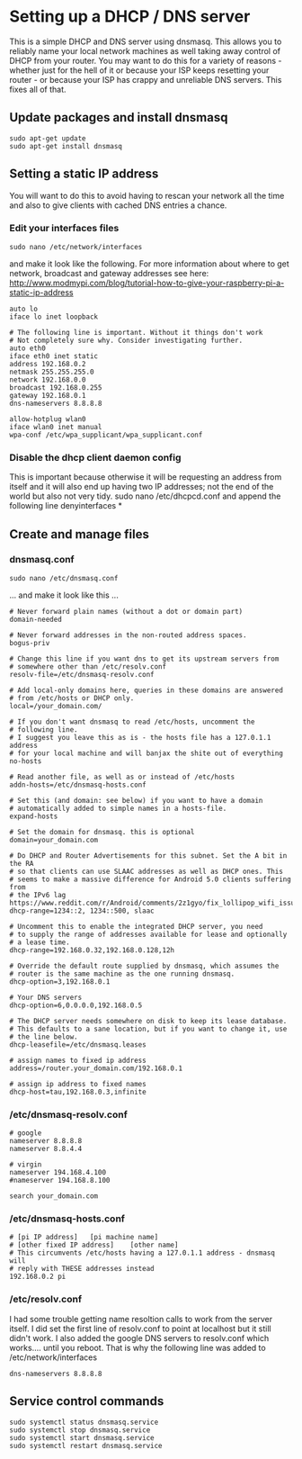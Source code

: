 # Setting up a DHCP / DNS server
This is a simple DHCP and DNS server using dnsmasq. This allows you to reliably name your
local network machines as well taking away control of DHCP from your router. You may want 
to do this for a variety of reasons - whether just for the hell of it or because your ISP 
keeps resetting your router - or because your ISP has crappy and unreliable DNS servers. 
This fixes all of that.

## Update packages and install dnsmasq
    sudo apt-get update
    sudo apt-get install dnsmasq

## Setting a static IP address
You will want to do this to avoid having to rescan your network all the time and also
to give clients with cached DNS entries a chance.

### Edit your interfaces files
    sudo nano /etc/network/interfaces
and make it look like the following. For more information about where to get network,
broadcast and gateway addresses see here: http://www.modmypi.com/blog/tutorial-how-to-give-your-raspberry-pi-a-static-ip-address
```
auto lo
iface lo inet loopback

# The following line is important. Without it things don't work
# Not completely sure why. Consider investigating further.
auto eth0
iface eth0 inet static
address 192.168.0.2
netmask 255.255.255.0
network 192.168.0.0
broadcast 192.168.0.255
gateway 192.168.0.1
dns-nameservers 8.8.8.8

allow-hotplug wlan0
iface wlan0 inet manual
wpa-conf /etc/wpa_supplicant/wpa_supplicant.conf
```

### Disable the dhcp client daemon config
This is important because otherwise it will be requesting an address from itself
and it will also end up having two IP addresses; not the end of the world but also
not very tidy.
    sudo nano /etc/dhcpcd.conf 
and append the following line
    denyinterfaces *
    
    
## Create and manage files
### dnsmasq.conf
```
sudo nano /etc/dnsmasq.conf
```
... and make it look like this ...
```
# Never forward plain names (without a dot or domain part)
domain-needed

# Never forward addresses in the non-routed address spaces.
bogus-priv

# Change this line if you want dns to get its upstream servers from
# somewhere other than /etc/resolv.conf
resolv-file=/etc/dnsmasq-resolv.conf

# Add local-only domains here, queries in these domains are answered
# from /etc/hosts or DHCP only.
local=/your_domain.com/

# If you don't want dnsmasq to read /etc/hosts, uncomment the
# following line.
# I suggest you leave this as is - the hosts file has a 127.0.1.1 address
# for your local machine and will banjax the shite out of everything
no-hosts

# Read another file, as well as or instead of /etc/hosts
addn-hosts=/etc/dnsmasq-hosts.conf

# Set this (and domain: see below) if you want to have a domain
# automatically added to simple names in a hosts-file.
expand-hosts

# Set the domain for dnsmasq. this is optional
domain=your_domain.com

# Do DHCP and Router Advertisements for this subnet. Set the A bit in the RA
# so that clients can use SLAAC addresses as well as DHCP ones. This
# seems to make a massive difference for Android 5.0 clients suffering from
# the IPv6 lag https://www.reddit.com/r/Android/comments/2z1gyo/fix_lollipop_wifi_issues_and_coincidentally_the/
dhcp-range=1234::2, 1234::500, slaac

# Uncomment this to enable the integrated DHCP server, you need
# to supply the range of addresses available for lease and optionally
# a lease time.
dhcp-range=192.168.0.32,192.168.0.128,12h

# Override the default route supplied by dnsmasq, which assumes the
# router is the same machine as the one running dnsmasq.
dhcp-option=3,192.168.0.1

# Your DNS servers
dhcp-option=6,0.0.0.0,192.168.0.5

# The DHCP server needs somewhere on disk to keep its lease database.
# This defaults to a sane location, but if you want to change it, use
# the line below.
dhcp-leasefile=/etc/dnsmasq.leases

# assign names to fixed ip address
address=/router.your_domain.com/192.168.0.1

# assign ip address to fixed names
dhcp-host=tau,192.168.0.3,infinite
``` 
### /etc/dnsmasq-resolv.conf
    # google
    nameserver 8.8.8.8
    nameserver 8.8.4.4

    # virgin
    nameserver 194.168.4.100
    #nameserver 194.168.8.100

    search your_domain.com

### /etc/dnsmasq-hosts.conf
    # [pi IP address]   [pi machine name]
    # [other fixed IP address]    [other name]
    # This circumvents /etc/hosts having a 127.0.1.1 address - dnsmasq will
    # reply with THESE addresses instead
    192.168.0.2	pi

### /etc/resolv.conf
I had some trouble getting name resoltion calls to work from the server itself.
I did set the first line of resolv.conf to point at localhost but it still didn't
work. I also added the google DNS servers to resolv.conf which works.... until you
reboot. That is why the following line was added to /etc/network/interfaces

```
dns-nameservers 8.8.8.8
```

## Service control commands
    sudo systemctl status dnsmasq.service
    sudo systemctl stop dnsmasq.service
    sudo systemctl start dnsmasq.service
    sudo systemctl restart dnsmasq.service

